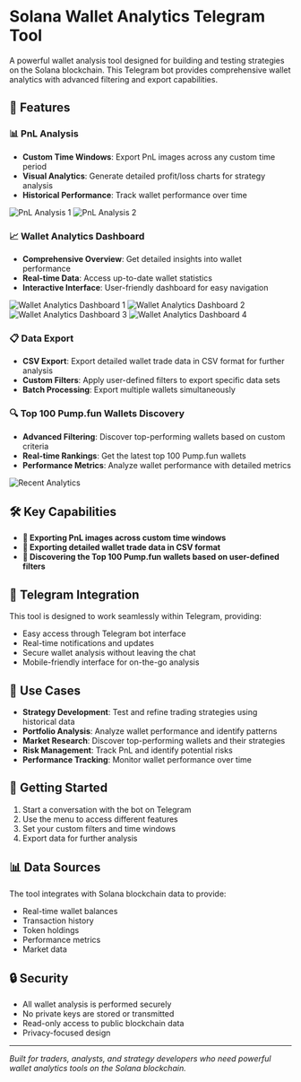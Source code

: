 # Solana Wallet Analytics Telegram Tool

A powerful wallet analysis tool designed for building and testing strategies on the Solana blockchain. This Telegram bot provides comprehensive wallet analytics with advanced filtering and export capabilities.

## 🚀 Features

### 📊 PnL Analysis
- **Custom Time Windows**: Export PnL images across any custom time period
- **Visual Analytics**: Generate detailed profit/loss charts for strategy analysis
- **Historical Performance**: Track wallet performance over time

![PnL Analysis 1](public/pnl.jpg)
![PnL Analysis 2](public/pnl1.jpg)

### 📈 Wallet Analytics Dashboard
- **Comprehensive Overview**: Get detailed insights into wallet performance
- **Real-time Data**: Access up-to-date wallet statistics
- **Interactive Interface**: User-friendly dashboard for easy navigation

![Wallet Analytics Dashboard 1](public/wallet%20analytics1.png)
![Wallet Analytics Dashboard 2](public/wallet%20analytics2.png)
![Wallet Analytics Dashboard 3](public/wallet%20analytics3.png)
![Wallet Analytics Dashboard 4](public/wallet%20analytics4.png)

### 📋 Data Export
- **CSV Export**: Export detailed wallet trade data in CSV format for further analysis
- **Custom Filters**: Apply user-defined filters to export specific data sets
- **Batch Processing**: Export multiple wallets simultaneously

### 🔍 Top 100 Pump.fun Wallets Discovery
- **Advanced Filtering**: Discover top-performing wallets based on custom criteria
- **Real-time Rankings**: Get the latest top 100 Pump.fun wallets
- **Performance Metrics**: Analyze wallet performance with detailed metrics

![Recent Analytics](public/2025-09-25_16-28-44.png)

## 🛠️ Key Capabilities

- **🧨 Exporting PnL images across custom time windows**
- **🧨 Exporting detailed wallet trade data in CSV format**
- **🧨 Discovering the Top 100 Pump.fun wallets based on user-defined filters**

## 📱 Telegram Integration

This tool is designed to work seamlessly within Telegram, providing:
- Easy access through Telegram bot interface
- Real-time notifications and updates
- Secure wallet analysis without leaving the chat
- Mobile-friendly interface for on-the-go analysis

## 🎯 Use Cases

- **Strategy Development**: Test and refine trading strategies using historical data
- **Portfolio Analysis**: Analyze wallet performance and identify patterns
- **Market Research**: Discover top-performing wallets and their strategies
- **Risk Management**: Track PnL and identify potential risks
- **Performance Tracking**: Monitor wallet performance over time

## 🔧 Getting Started

1. Start a conversation with the bot on Telegram
2. Use the menu to access different features
3. Set your custom filters and time windows
4. Export data for further analysis

## 📊 Data Sources

The tool integrates with Solana blockchain data to provide:
- Real-time wallet balances
- Transaction history
- Token holdings
- Performance metrics
- Market data

## 🔒 Security

- All wallet analysis is performed securely
- No private keys are stored or transmitted
- Read-only access to public blockchain data
- Privacy-focused design

---

*Built for traders, analysts, and strategy developers who need powerful wallet analytics tools on the Solana blockchain.*
